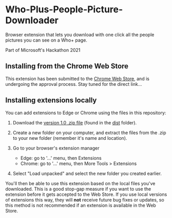 # Who-Plus-People-Picture-Downloader
Browser extension that lets you download with one click all the people pictures you can see on a Who+ page.

Part of Microsoft's Hackathon 2021

## Installing from the Chrome Web Store
This extension has been submitted to the [Chrome Web Store](https://chrome.google.com/webstore/category/extensions),
 and is undergoing the approval process.  Stay tuned for the direct link...

## Installing extensions locally
You can add extensions to Edge or Chrome using the files in this repository:

1. Download the [version 1.0 .zip file](https://github.com/mattl-msft/Who-Plus-People-Picture-Downloader/raw/main/dist/Who-Plus-People-Picture-Downloader-v1.0.zip) (found in the [dist](https://github.com/mattl-msft/Who-Plus-People-Picture-Downloader/tree/main/dist) folder).
2. Create a new folder on your computer, and extract the files from the .zip to your new folder (remember it's name and location).
3. Go to your browser's extension manager
   * Edge: go to '...' menu, then Extensions
   * Chrome: go to '...' menu, then More Tools > Extensions
  

4. Select "Load unpacked" and select the new folder you created earlier.

You'll then be able to use this extension based on the local files you've downloaded.  This is a good stop-gap measure if you want to use the extension before it gets accepted to the Web Store.  If you use local versions of extensions this way, they will **not** receive future bug fixes or updates, so this method is not recommended if an extension is available in the Web Store.